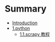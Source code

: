 # Summary

* [Introduction](README.md)
* [1.python](1python.md)
  * [1.1.scrapy 教程](1python/11scrapy-jcig.md)

